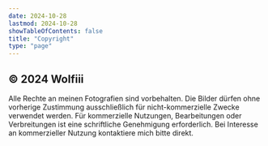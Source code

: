 ```yaml
---
date: 2024-10-28
lastmod: 2024-10-28
showTableOfContents: false
title: "Copyright"
type: "page"
---
```

## © 2024 Wolfiii

Alle Rechte an meinen Fotografien sind vorbehalten. Die Bilder dürfen ohne vorherige Zustimmung ausschließlich für nicht-kommerzielle Zwecke verwendet werden. Für kommerzielle Nutzungen, Bearbeitungen oder Verbreitungen ist eine schriftliche Genehmigung erforderlich. Bei Interesse an kommerzieller Nutzung kontaktiere mich bitte direkt.
